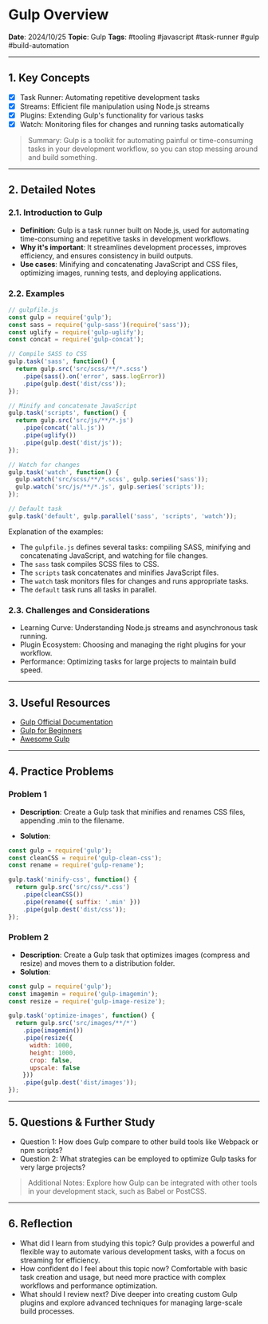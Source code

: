 # Gulp Overview

**Date**: 2024/10/25
**Topic**: Gulp
**Tags**: #tooling #javascript #task-runner #gulp #build-automation

---

## 1. Key Concepts

- [x] Task Runner: Automating repetitive development tasks
- [x] Streams: Efficient file manipulation using Node.js streams
- [x] Plugins: Extending Gulp's functionality for various tasks
- [x] Watch: Monitoring files for changes and running tasks automatically

> Summary: Gulp is a toolkit for automating painful or time-consuming tasks in your development workflow, so you can stop messing around and build something.

---

## 2. Detailed Notes

### 2.1. Introduction to Gulp

- **Definition**: Gulp is a task runner built on Node.js, used for automating time-consuming and repetitive tasks in development workflows.
- **Why it's important**: It streamlines development processes, improves efficiency, and ensures consistency in build outputs.
- **Use cases**: Minifying and concatenating JavaScript and CSS files, optimizing images, running tests, and deploying applications.

### 2.2. Examples

```javascript
// gulpfile.js
const gulp = require('gulp');
const sass = require('gulp-sass')(require('sass'));
const uglify = require('gulp-uglify');
const concat = require('gulp-concat');

// Compile SASS to CSS
gulp.task('sass', function() {
  return gulp.src('src/scss/**/*.scss')
    .pipe(sass().on('error', sass.logError))
    .pipe(gulp.dest('dist/css'));
});

// Minify and concatenate JavaScript
gulp.task('scripts', function() {
  return gulp.src('src/js/**/*.js')
    .pipe(concat('all.js'))
    .pipe(uglify())
    .pipe(gulp.dest('dist/js'));
});

// Watch for changes
gulp.task('watch', function() {
  gulp.watch('src/scss/**/*.scss', gulp.series('sass'));
  gulp.watch('src/js/**/*.js', gulp.series('scripts'));
});

// Default task
gulp.task('default', gulp.parallel('sass', 'scripts', 'watch'));
```

Explanation of the examples:
- The `gulpfile.js` defines several tasks: compiling SASS, minifying and concatenating JavaScript, and watching for file changes.
- The `sass` task compiles SCSS files to CSS.
- The `scripts` task concatenates and minifies JavaScript files.
- The `watch` task monitors files for changes and runs appropriate tasks.
- The `default` task runs all tasks in parallel.

### 2.3. Challenges and Considerations

- Learning Curve: Understanding Node.js streams and asynchronous task running.
- Plugin Ecosystem: Choosing and managing the right plugins for your workflow.
- Performance: Optimizing tasks for large projects to maintain build speed.

---

## 3. Useful Resources

- [Gulp Official Documentation](https://gulpjs.com/docs/en/getting-started/quick-start)
- [Gulp for Beginners](https://css-tricks.com/gulp-for-beginners/)
- [Awesome Gulp](https://github.com/alferov/awesome-gulp)

---

## 4. Practice Problems

### Problem 1

- **Description**: Create a Gulp task that minifies and renames CSS files, appending .min to the filename.

- **Solution**:

```javascript
const gulp = require('gulp');
const cleanCSS = require('gulp-clean-css');
const rename = require('gulp-rename');

gulp.task('minify-css', function() {
  return gulp.src('src/css/*.css')
    .pipe(cleanCSS())
    .pipe(rename({ suffix: '.min' }))
    .pipe(gulp.dest('dist/css'));
});
```

### Problem 2

- **Description**: Create a Gulp task that optimizes images (compress and resize) and moves them to a distribution folder.
- **Solution**:

```javascript
const gulp = require('gulp');
const imagemin = require('gulp-imagemin');
const resize = require('gulp-image-resize');

gulp.task('optimize-images', function() {
  return gulp.src('src/images/**/*')
    .pipe(imagemin())
    .pipe(resize({
      width: 1000,
      height: 1000,
      crop: false,
      upscale: false
    }))
    .pipe(gulp.dest('dist/images'));
});
```

---

## 5. Questions & Further Study

- Question 1: How does Gulp compare to other build tools like Webpack or npm scripts?
- Question 2: What strategies can be employed to optimize Gulp tasks for very large projects?

> Additional Notes: Explore how Gulp can be integrated with other tools in your development stack, such as Babel or PostCSS.

---

## 6. Reflection

- What did I learn from studying this topic? Gulp provides a powerful and flexible way to automate various development tasks, with a focus on streaming for efficiency.
- How confident do I feel about this topic now? Comfortable with basic task creation and usage, but need more practice with complex workflows and performance optimization.
- What should I review next? Dive deeper into creating custom Gulp plugins and explore advanced techniques for managing large-scale build processes.

